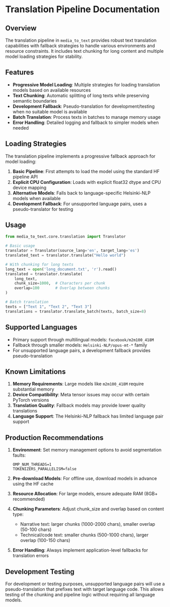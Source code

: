 # Translation Pipeline Documentation

## Overview

The translation pipeline in `media_to_text` provides robust text translation capabilities with fallback strategies to handle various environments and resource constraints. It includes text chunking for long content and multiple model loading strategies for stability.

## Features

- **Progressive Model Loading**: Multiple strategies for loading translation models based on available resources
- **Text Chunking**: Automatic splitting of long texts while preserving semantic boundaries
- **Development Fallback**: Pseudo-translation for development/testing when no suitable model is available
- **Batch Translation**: Process texts in batches to manage memory usage
- **Error Handling**: Detailed logging and fallback to simpler models when needed

## Loading Strategies

The translation pipeline implements a progressive fallback approach for model loading:

1. **Basic Pipeline**: First attempts to load the model using the standard HF pipeline API
2. **Explicit CPU Configuration**: Loads with explicit float32 dtype and CPU device mapping
3. **Alternative Models**: Falls back to language-specific Helsinki-NLP models when available
4. **Development Fallback**: For unsupported language pairs, uses a pseudo-translator for testing

## Usage

```python
from media_to_text.core.translation import Translator

# Basic usage
translator = Translator(source_lang='en', target_lang='es')
translated_text = translator.translate("Hello world")

# With chunking for long texts
long_text = open('long_document.txt', 'r').read()
translated = translator.translate(
    long_text, 
    chunk_size=1000,  # Characters per chunk
    overlap=100       # Overlap between chunks
)

# Batch translation
texts = ["Text 1", "Text 2", "Text 3"]
translations = translator.translate_batch(texts, batch_size=8)
```

## Supported Languages

- Primary support through multilingual models: `facebook/m2m100_418M`
- Fallback through smaller models: `Helsinki-NLP/opus-mt-*` family
- For unsupported language pairs, a development fallback provides pseudo-translation

## Known Limitations

1. **Memory Requirements**: Large models like `m2m100_418M` require substantial memory
2. **Device Compatibility**: Meta tensor issues may occur with certain PyTorch versions
3. **Translation Quality**: Fallback models may provide lower quality translations
4. **Language Support**: The Helsinki-NLP fallback has limited language pair support

## Production Recommendations

1. **Environment**: Set memory management options to avoid segmentation faults:
   ```
   OMP_NUM_THREADS=1
   TOKENIZERS_PARALLELISM=false
   ```

2. **Pre-download Models**: For offline use, download models in advance using the HF cache

3. **Resource Allocation**: For large models, ensure adequate RAM (8GB+ recommended)

4. **Chunking Parameters**: Adjust chunk_size and overlap based on content type:
   - Narrative text: larger chunks (1000-2000 chars), smaller overlap (50-100 chars)
   - Technical/code text: smaller chunks (500-1000 chars), larger overlap (100-150 chars)

5. **Error Handling**: Always implement application-level fallbacks for translation errors

## Development Testing

For development or testing purposes, unsupported language pairs will use a pseudo-translation that prefixes text with target language code. This allows testing of the chunking and pipeline logic without requiring all language models.

